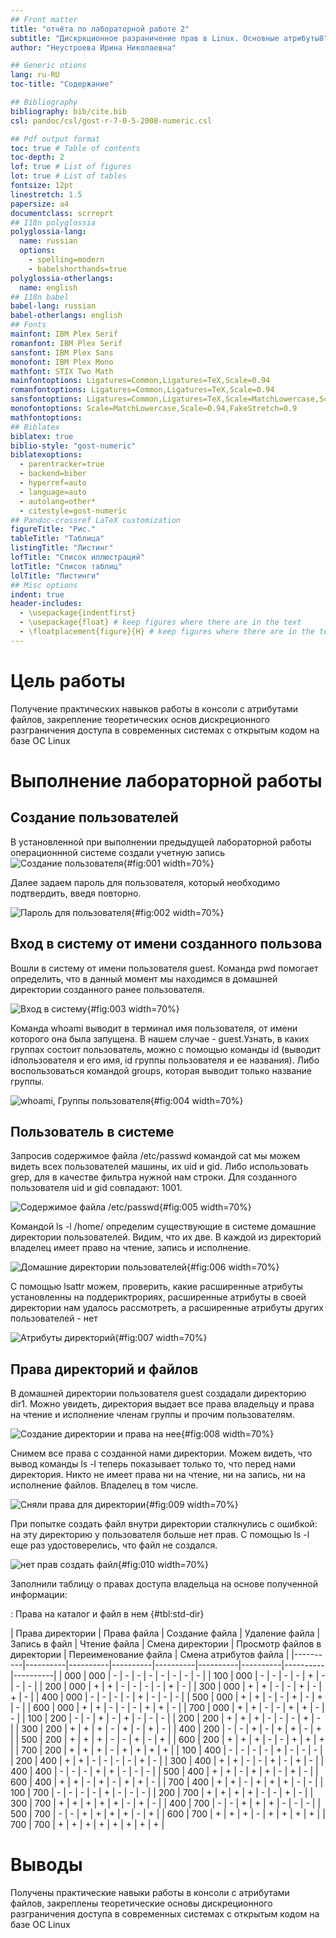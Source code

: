 ```yaml
---
## Front matter
title: "отчёта по лабораторной работе 2"
subtitle: "Дискркционное разраничение прав в Linux. Основные атрибуты8"
author: "Неустроева Ирина Николаевна"

## Generic otions
lang: ru-RU
toc-title: "Содержание"

## Bibliography
bibliography: bib/cite.bib
csl: pandoc/csl/gost-r-7-0-5-2008-numeric.csl

## Pdf output format
toc: true # Table of contents
toc-depth: 2
lof: true # List of figures
lot: true # List of tables
fontsize: 12pt
linestretch: 1.5
papersize: a4
documentclass: scrreprt
## I18n polyglossia
polyglossia-lang:
  name: russian
  options:
	- spelling=modern
	- babelshorthands=true
polyglossia-otherlangs:
  name: english
## I18n babel
babel-lang: russian
babel-otherlangs: english
## Fonts
mainfont: IBM Plex Serif
romanfont: IBM Plex Serif
sansfont: IBM Plex Sans
monofont: IBM Plex Mono
mathfont: STIX Two Math
mainfontoptions: Ligatures=Common,Ligatures=TeX,Scale=0.94
romanfontoptions: Ligatures=Common,Ligatures=TeX,Scale=0.94
sansfontoptions: Ligatures=Common,Ligatures=TeX,Scale=MatchLowercase,Scale=0.94
monofontoptions: Scale=MatchLowercase,Scale=0.94,FakeStretch=0.9
mathfontoptions:
## Biblatex
biblatex: true
biblio-style: "gost-numeric"
biblatexoptions:
  - parentracker=true
  - backend=biber
  - hyperref=auto
  - language=auto
  - autolang=other*
  - citestyle=gost-numeric
## Pandoc-crossref LaTeX customization
figureTitle: "Рис."
tableTitle: "Таблица"
listingTitle: "Листинг"
lofTitle: "Список иллюстраций"
lotTitle: "Список таблиц"
lolTitle: "Листинги"
## Misc options
indent: true
header-includes:
  - \usepackage{indentfirst}
  - \usepackage{float} # keep figures where there are in the text
  - \floatplacement{figure}{H} # keep figures where there are in the text
---
```

# Цель работы

Получение практических навыков работы в консоли с атрибутами файлов, закрепление теоретических основ дискреционного разграничения доступа в современных системах с открытым кодом на базе ОС Linux

# Выполнение лабораторной работы

## Создание пользователей

В установленной при выполнении предыдущей лабораторной работы операционнной системе создали учетную запись 
![Создание пользователя](image/1.jpg){#fig:001 width=70%}

Далее задаем пароль для пользователя, который необходимо подтвердить, введя повторно.

![Пароль для пользователя](image/2.jpg8){#fig:002 width=70%} 

## Вход в систему от имени созданного пользова

Вошли в систему от имени пользователя guest. Команда pwd помогает определить, что в данный момент мы находимся в домашней директории созданного ранее пользователя.

![Вход в систему](image/3.ipg){#fig:003 width=70%}

Команда whoami выводит в терминал имя пользователя, от имени которого она была запущена. В нашем случае - guest.Узнать, в каких группах состоит пользователь, можно с помощью команды id (выводит idпользователя и его имя, id группы пользователя и ее названия). Либо воспользоваться командой groups, которая выводит только название группы.

![whoami, Группы пользователя ](image/4.jpg){#fig:004 width=70%}

## Пользователь в системе

Запросив содержимое файла /etc/passwd командой cat мы можем видеть всех пользователей машины, их uid и gid. Либо использовать grep, для в качестве фильтра нужной нам строки. Для созданного пользователя uid и gid совпадают: 1001.

![Содержимое файла /etc/passwd](image/5.jpg){#fig:005 width=70%}

Командой ls -l /home/ определим существующие в системе домашние директории пользователей. Видим, что их две.
В каждой из директорий владелец имеет право на чтение, запись и исполнение.

![Домашние директории пользователей](image/6.jpg){#fig:006 width=70%}

С помощью lsattr можем, проверить, какие расширенные атрибуты установленны на поддериктрориях, расширенные атрибуты в своей директории нам удалось рассмотреть, а расширенные атрибуты других пользователей - нет 

![Атрибуты директорий](image/7.jpg){#fig:007 width=70%}

## Права директорий и файлов

В домашней директории пользователя guest создадали директорию dir1. Можно увидеть, директория выдает все права владельцу и права на чтение и исполнение членам группы и прочим пользователям.

![Создание директории и права на нее](image/8.jpg){#fig:008 width=70%}

Снимем все права с созданной нами директории. Можем видеть, что вывод команды ls -l теперь показывает только то, что перед нами директория. Никто не имеет права ни на чтение, ни на запись, ни на исполнение файлов. Владелец в том числе.

![Сняли права для директории](image/9.jpg){#fig:009 width=70%}

При попытке создать файл внутри директории сталкнулись с ошибкой: на эту директорию у пользователя больше нет прав. С помощью ls -l еще раз удостоверелись, что файл не создался. 

![ нет прав создать файл](image/10.jpg){#fig:010 width=70%}

Заполнили таблицу о правах доступа владельца на основе полученной информации:

: Права на каталог и файл в нем {#tbl:std-dir}

| Права директории | Права файла | Создание файла | Удаление файла | Запись в файл | Чтение файла | Смена директории | Просмотр файлов в директории | Переименование файла | Смена атрибутов файла |
|----------|----------|----------|----------|----------|----------|----------|----------|----------|
| 000    | 000  | -   | -    | -   | -   | -    | -   | -   | -   |
| 100    | 000  | -   | -    | -   | -   | +    | -   | -   | -   |
| 200    | 000  | +   | +    | -   | -   | -    | -   | +   | -   |
| 300    | 000  | +   | +    | -   | -   | +    | -   | +   | -   |
| 400    | 000  | -   | -    | -   | -   | +    | -   | -   | -   |
| 500    | 000  | +   | +    | -   | -   | +    | -   | +   | -   |
| 600    | 000  | +   | +    | -   | -   | -    | +   | +   | -   |
| 700    | 000  | +   | +    | -   | -   | +    | +   | -   | -   |
| 100    | 200  | -   | -    | +   | -   | +    | -   | -   | -   |
| 200    | 200  | +   | +    | +   | -   | -    | -   | +   | -   |
| 300    | 200  | +   | +    | +   | -   | +    | -   | +   | -   |
| 400    | 200  | -   | -    | +   | -   | +    | +   | -   | +   |
| 500    | 200  | +   | +    | +   | -   | -    | +   | -   | +   |
| 600    | 200  | +   | +    | +   | -   | -    | +   | +   | +   |
| 700    | 200  | +   | +    | +   | -   | +    | +   | +   | +   |
| 100    | 400  | -   | -    | -   | -   | +    | -   | -   | -   |
| 200    | 400  | +   | +    | -   | -   | -    | -   | +   | -   |
| 300    | 400  | +   | +    | -   | -   | +    | -   | +   | -   |
| 400    | 400  | -   | -    | -   | +   | +    | -   | -   | -   |
| 500    | 400  | +   | +    | -   | +   | +    | -   | +   | -   |
| 600    | 400  | +   | +    | -   | +   | -    | +   | +   | -   |
| 700    | 400  | +   | +    | -   | +   | +    | +   | -   | -   |
| 100    | 700  | -   | -    | -   | -   | +    | -   | -   | -   |
| 200    | 700  | +   | +    | +   | +   | -    | -   | +   | -   |
| 300    | 700  | +   | +    | +   | +   | +    | -   | +   | -   |
| 400    | 700  | -   | -    | +   | +   | +    | -   | -   | -   |
| 500    | 700  | -   | -    | +   | +   | +    | +   | -   | +   |
| 600    | 700  | +   | +    | +   | -   | +    | +   | +   | +   |
| 700    | 700  | +   | +    | +   | +   | +    | +   | +   | +   |

# Выводы

Получены практические навыки работы в консоли с атрибутами файлов, закреплены теоретические основы дискреционного разграничения доступа в современных системах с открытым кодом на базе ОС Linux
